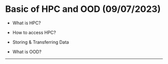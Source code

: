 # Basic of HPC and OOD (09/07/2023)


* What is HPC?

* How to access HPC?

* Storing & Transferring Data

* What is OOD?

***
